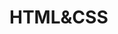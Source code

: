 <script setup>
// 引入组件
// import MNavLinks from '../components/MNavLinks.vue'
// 引入数据源
import { NAV_DATA } from './data'
</script>

# HTML&CSS

<Card v-for="{title, items} in NAV_DATA" :title="title" :items="items" />